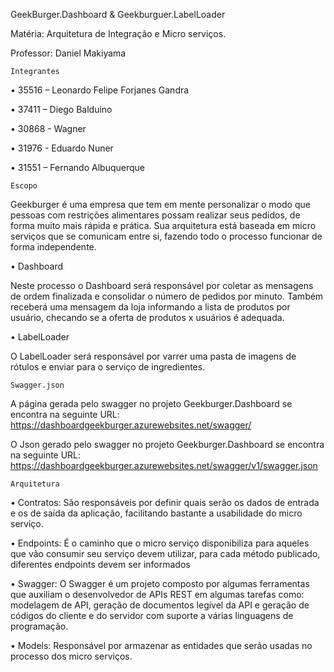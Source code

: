 GeekBurger.Dashboard & Geekburguer.LabelLoader

Matéria: Arquitetura de Integração e Micro serviços.

Professor: Daniel Makiyama

	Integrantes
•	35516 – Leonardo Felipe Forjanes Gandra

•	37411 – Diego Balduino

•	30868 - Wagner

•	31976 - Eduardo Nuner

•	31551 – Fernando Albuquerque

	Escopo
Geekburger é uma empresa que tem em mente personalizar o modo que pessoas com restrições alimentares possam realizar seus pedidos, de forma muito mais rápida e prática. Sua arquitetura está baseada em micro serviços que se comunicam entre si, fazendo todo o processo funcionar de forma independente.

•	Dashboard

Neste processo o Dashboard será responsável por coletar as mensagens de ordem finalizada e consolidar o número de pedidos por minuto. Também receberá uma mensagem da loja informando a lista de produtos por usuário, checando se a oferta de produtos x usuários é adequada.

•	LabelLoader

O LabelLoader será responsável por varrer uma pasta de imagens de rótulos e enviar para o serviço de ingredientes. 

	Swagger.json
A página gerada pelo swagger no projeto Geekburger.Dashboard se encontra na seguinte URL: https://dashboardgeekburger.azurewebsites.net/swagger/

O Json gerado pelo swagger no projeto Geekburger.Dashboard se encontra na seguinte URL: https://dashboardgeekburger.azurewebsites.net/swagger/v1/swagger.json

	Arquitetura

•	Contratos: São responsáveis por definir quais serão os dados de entrada e os de saída da aplicação, facilitando bastante a usabilidade do micro serviço.

•	Endpoints: É o caminho que o micro serviço disponibiliza para aqueles que vão consumir seu serviço devem utilizar, para cada método publicado, diferentes endpoints devem ser informados

•	Swagger: O Swagger é um projeto composto por algumas ferramentas que auxiliam o desenvolvedor de APIs REST em algumas tarefas como: modelagem de API, geração de documentos legível da API e geração de códigos do cliente e do servidor com suporte a várias linguagens de programação.

•	Models: Responsável por armazenar as entidades que serão usadas no processo dos micro serviços. 

